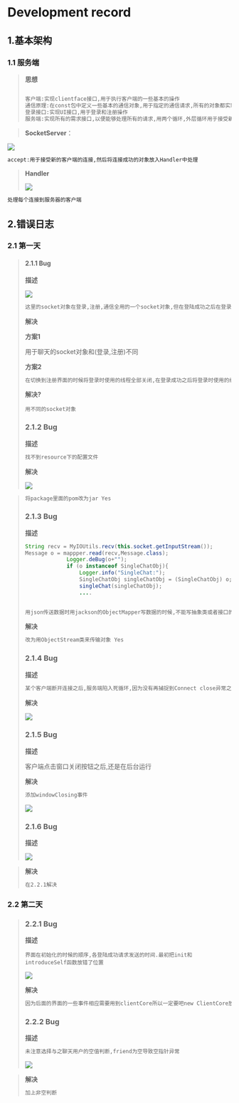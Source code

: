 # Development record

## 1.基本架构

### 1.1 服务端

> **思想**
>
> ```markdown
> 
> 客户端:实现clientface接口,用于执行客户端的一些基本的操作
> 通信原理:在const包中定义一些基本的通信对象,用于指定的通信请求,所有的对象都实现Message接口
> 登录接口:实现UI接口,用于登录和注册操作
> 服务端:实现所有的需求接口,以便能够处理所有的请求,用两个循环,外层循环用于接受新的连接对象,内部的循环用于Handler处理请求.
> ```
>
> 

>  **SocketServer**：



![](C:\Users\86198\AppData\Roaming\Typora\typora-user-images\1602472475573.png)

```markdown
accept:用于接受新的客户端的连接,然后将连接成功的对象放入Handler中处理
```

> **Handler**
>
> ![](C:\Users\86198\AppData\Roaming\Typora\typora-user-images\1602472705823.png)

```markdown
处理每个连接到服务器的客户端
```

## 2.错误日志

### 2.1 第一天

> #### 2.1.1 Bug
>
> **描述**
>
> ![](C:\Users\86198\AppData\Roaming\Typora\typora-user-images\1602474195481.png)
>
> ```markdown
> 这里的socket对象在登录,注册,通信全用的一个socket对象,但在登陆成功之后在登录和注册时候使用的线程并没有关闭,在使用接受方法的时候就可能出现竞态条件,即不知道是哪个线程在recv
> ```
>
> 
>
> **解决**
>
> **方案1**
>
> 用于聊天的socket对象和(登录,注册)不同
>
> **方案2**
>
> ```markdown
> 在切换到注册界面的时候将登录时使用的线程全部关闭,在登录成功之后将登录时使用的线程全部关闭(还得refresh back之前)
> ```
>
> **解决?**
>
> ```
> 用不同的socket对象
> ```
>
> 
>
> ### 2.1.2 Bug
>
> **描述**
>
> ```markdown
> 找不到resource下的配置文件
> ```
>
> **解决**
>
> ![](C:\Users\86198\AppData\Roaming\Typora\typora-user-images\1602483341308.png)

> ```markdown
> 将package里面的pom改为jar Yes
> ```
>
> ### 2.1.3 Bug
>
> **描述**
>
> ```java
> String recv = MyIOUtils.recv(this.socket.getInputStream());
> Message o = mappper.read(recv,Message.class);
>              Logger.deBug(o+"");
>              if (o instanceof SingleChatObj){
>                  Logger.info("SingleChat:");
>                  SingleChatObj singleChatObj = (SingleChatObj) o;
>                  singleChat(singleChatObj);
>                  ....
>                      
> ```
>
> 
>
> ```markdown
> 用json传送数据时用jackson的ObjectMapper写数据的时候,不能写抽象类或者接口的类型
> ```
>
> **解决**
>
> ```markdown
> 改为用ObjectStream类来传输对象 Yes
> ```
>
> ### 2.1.4 Bug
>
> **描述**
>
> ```markdown
> 某个客户端断开连接之后,服务端陷入死循环,因为没有再捕捉到Connect close异常之后设置running等于false,
> ```
>
> **解决**
>
> ![](C:\Users\86198\AppData\Roaming\Typora\typora-user-images\1602510161458.png)
>
> ### 2.1.5 Bug
>
> **描述**
>
> 客户端点击窗口关闭按钮之后,还是在后台运行
>
> **解决**
>
> ```markdown
> 添加windowClosing事件
> ```
>
> ![](C:\Users\86198\AppData\Roaming\Typora\typora-user-images\1602510526601.png)
>
> ### 2.1.6 Bug
>
> **描述**
>
> ![](C:\Users\86198\AppData\Roaming\Typora\typora-user-images\1602522868746.png)

> **解决**
>
> ```markdown
> 在2.2.1解决
> ```
>
> 

### 2.2 第二天

> ### 2.2.1 Bug
>
> **描述**
>
> ```
> 界面在初始化的时候的顺序,各登陆成功请求发送的时间.最初把init和introduceSelf函数放错了位置
> ```
>
> ![](C:\Users\86198\AppData\Roaming\Typora\typora-user-images\1602604852301.png)
>
> **解决**
>
> ```markdown
> 因为后面的界面的一些事件相应需要用到clientCore所以一定要吧new ClientCore放在前面.然后需要在界面init完成以后再发送request请求，不然可能请求数据回来的时候界面没加载好,导致显示数据出错
> ```
>
> ### 2.2.2 Bug
>
> **描述**
>
> ```markdown
> 未注意选择与之聊天用户的空值判断,friend为空导致空指针异常
> ```
>
> ![](C:\Users\86198\AppData\Roaming\Typora\typora-user-images\1602605184546.png)

> **解决**
>
> ```markdown
> 加上非空判断
> ```
>
> 